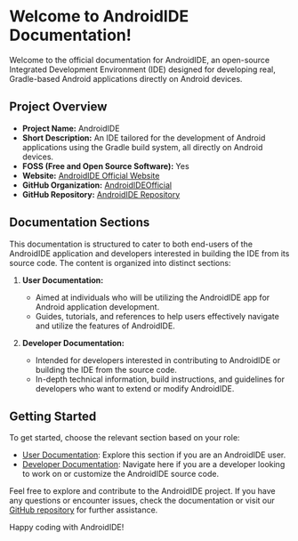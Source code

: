 # Welcome to AndroidIDE Documentation!

Welcome to the official documentation for AndroidIDE, an open-source Integrated Development Environment (IDE) designed for developing real, Gradle-based Android applications directly on Android devices.

## Project Overview

- **Project Name:** AndroidIDE
- **Short Description:** An IDE tailored for the development of Android applications using the Gradle build system, all directly on Android devices.
- **FOSS (Free and Open Source Software):** Yes
- **Website:** [AndroidIDE Official Website](https://m.androidide.com)
- **GitHub Organization:** [AndroidIDEOfficial](https://github.com/AndroidIDEOfficial)
- **GitHub Repository:** [AndroidIDE Repository](https://github.com/AndroidIDEOfficial/AndroidIDE)

## Documentation Sections

This documentation is structured to cater to both end-users of the AndroidIDE application and developers interested in building the IDE from its source code. The content is organized into distinct sections:

1. **User Documentation:**
   - Aimed at individuals who will be utilizing the AndroidIDE app for Android application development.
   - Guides, tutorials, and references to help users effectively navigate and utilize the features of AndroidIDE.

2. **Developer Documentation:**
   - Intended for developers interested in contributing to AndroidIDE or building the IDE from the source code.
   - In-depth technical information, build instructions, and guidelines for developers who want to extend or modify AndroidIDE.

## Getting Started

To get started, choose the relevant section based on your role:

- [User Documentation](./user/index.md): Explore this section if you are an AndroidIDE user.
- [Developer Documentation](./developer/index.md): Navigate here if you are a developer looking to work on or customize the AndroidIDE source code.

Feel free to explore and contribute to the AndroidIDE project. If you have any questions or encounter issues, check the documentation or visit our [GitHub repository](https://github.com/AndroidIDEOfficial/AndroidIDE) for further assistance.

Happy coding with AndroidIDE!
